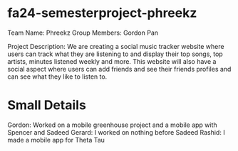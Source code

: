 # fa24-semesterproject-phreekz
Team Name: Phreekz
Group Members: Gordon Pan

Project Description:
We are creating a social music tracker website where users can track what they are listening to and display their top songs, top artists, minutes listened weekly and more. This website will also have a social aspect where users can add friends and see their friends profiles and can see what they like to listen to. 

Small Details
==================
Gordon: Worked on a mobile greenhouse project and a mobile app with Spencer and Sadeed
Gerard: I worked on nothing before
Sadeed Rashid: I made a mobile app for Theta Tau